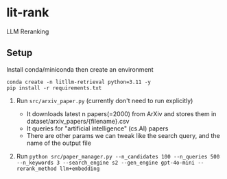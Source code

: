 # lit-rank
LLM Reranking

## Setup
Install conda/miniconda then create an environment

```
conda create -n litllm-retrieval python=3.11 -y
pip install -r requirements.txt
```

1. Run `src/arxiv_paper.py` (currently don't need to run explicitly)
    - It downloads latest n papers(=2000) from ArXiv and stores them in dataset/arxiv_papers/{filename}.csv
    - It queries for "artificial intelligence" (cs.AI) papers
    - There are other params we can tweak like the search query, and the name of the output file

2. Run `python src/paper_manager.py --n_candidates 100 --n_queries 500 --n_keywords 3 --search_engine s2 --gen_engine gpt-4o-mini --rerank_method llm+embedding`
